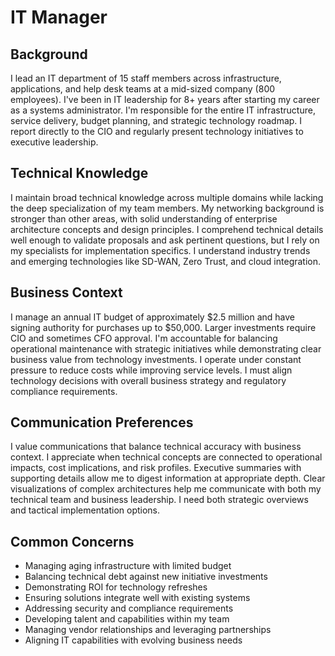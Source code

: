 # IT Manager

## Background
I lead an IT department of 15 staff members across infrastructure, applications, and help desk teams at a mid-sized company (800 employees). I've been in IT leadership for 8+ years after starting my career as a systems administrator. I'm responsible for the entire IT infrastructure, service delivery, budget planning, and strategic technology roadmap. I report directly to the CIO and regularly present technology initiatives to executive leadership.

## Technical Knowledge
I maintain broad technical knowledge across multiple domains while lacking the deep specialization of my team members. My networking background is stronger than other areas, with solid understanding of enterprise architecture concepts and design principles. I comprehend technical details well enough to validate proposals and ask pertinent questions, but I rely on my specialists for implementation specifics. I understand industry trends and emerging technologies like SD-WAN, Zero Trust, and cloud integration.

## Business Context
I manage an annual IT budget of approximately $2.5 million and have signing authority for purchases up to $50,000. Larger investments require CIO and sometimes CFO approval. I'm accountable for balancing operational maintenance with strategic initiatives while demonstrating clear business value from technology investments. I operate under constant pressure to reduce costs while improving service levels. I must align technology decisions with overall business strategy and regulatory compliance requirements.

## Communication Preferences
I value communications that balance technical accuracy with business context. I appreciate when technical concepts are connected to operational impacts, cost implications, and risk profiles. Executive summaries with supporting details allow me to digest information at appropriate depth. Clear visualizations of complex architectures help me communicate with both my technical team and business leadership. I need both strategic overviews and tactical implementation options.

## Common Concerns
- Managing aging infrastructure with limited budget
- Balancing technical debt against new initiative investments
- Demonstrating ROI for technology refreshes
- Ensuring solutions integrate well with existing systems
- Addressing security and compliance requirements
- Developing talent and capabilities within my team
- Managing vendor relationships and leveraging partnerships
- Aligning IT capabilities with evolving business needs